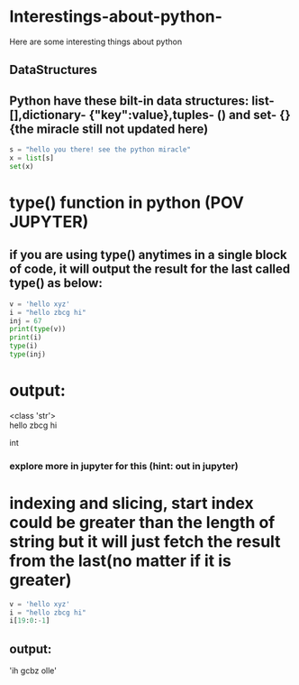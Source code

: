 # Interestings-about-python-
Here are some interesting things about python



## DataStructures
## Python have these bilt-in data structures: list- [],dictionary- {"key":value},tuples- () and set- {} {the miracle still not updated here)
```python
s = "hello you there! see the python miracle"
x = list[s]
set(x)

```


# type() function in python (POV JUPYTER)
## if you are using type() anytimes in a single block of code, it will output the result for the last called type() as below:

```python
v = 'hello xyz'
i = "hello zbcg hi"
inj = 67
print(type(v))
print(i)
type(i)
type(inj)

```
# output:
<class 'str'>
<br>hello zbcg hi

int

### explore more in jupyter for this (hint: out in jupyter)


# indexing and slicing, start index could be greater than the length of string but it will just fetch the result from the last(no matter if it is greater)
```python
v = 'hello xyz'
i = "hello zbcg hi"
i[19:0:-1]

```
## output:
'ih gcbz olle'


